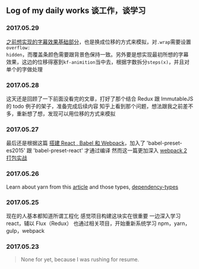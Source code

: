 ## Log of my daily works 谈工作，谈学习

### 2017.05.29
[之前想实现的字幕效果基础部分](http://localhost/~egoist/Web/Demo%20of%20web/Font/Practice/t003.html)，也是换成位移的方式来模拟，对<code>.wrap</code>需要设置<code>overflow: hidden</code>，而覆盖条颜色需要跟背景色保持一致。另外要是想实现最初所想的字幕效果，这边的位移得塞到<code>kf-animition</code>当中去，根据字数拆分<code>steps(x)</code>，并且对单个的字做处理


### 2017.05.28
这天还是回顾了一下前面没看完的文章，打好了那个结合 Redux 跟 ImmutableJS 的 todo 例子的架子，准备完成后续内容
知乎上看到那个问题，想法跟我之前差不多，重新想了想，发现可以用位移的方式来模拟


### 2017.05.27
最后还是根据这篇 [搭建 React , Babel 和 Webpack](http://fuxiaohei.me/2016/5/5/react-babel-webpack-start.html)，加入了 'babel-preset-es2015' 跟 'babel-preset-react' 才通过编译
然而这一篇更加深入 [webpack 2 打包实战](https://zhuanlan.zhihu.com/p/27046322)

### 2017.05.26
Learn about yarn from this [article](https://code.facebook.com/posts/1840075619545360)
and those types, [dependency-types](https://yarnpkg.com/lang/en/docs/dependency-types/)

### 2017.05.25
现在的人基本都知道所谓工程化
感觉项目构建这块实在很重要
一边深入学习 react，辅以 Flux（Redux）
也通过相关项目，开始重新系统学习 npm，yarn，gulp，webpack


### 2017.05.23
> None for yet, because I was rushing for resume.